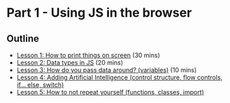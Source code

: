 # Part 1 - Using JS in the browser

## Outline

- [Lesson 1: How to print things on screen](lesson1.md) (30 mins)
- [Lesson 2: Data types in JS](lesson2.md) (20 mins)
- [Lesson 3: How do you pass data around? (variables)](lesson3.md) (10 mins)
- [Lesson 4: Adding Artificial Intelligence (control structure, flow controls, if... else, switch)](lesson4.md)
- [Lesson 5: How to not repeat yourself (functions, classes, import)](lesson5.md)

